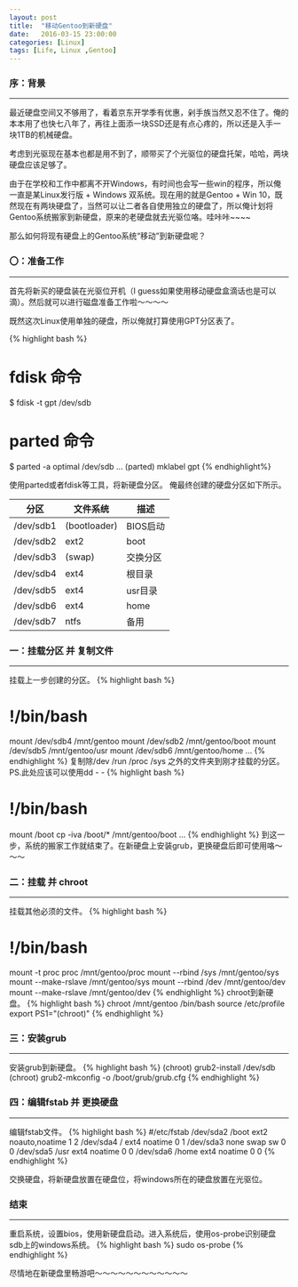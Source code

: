 ```yaml
---
layout: post
title:  "移动Gentoo到新硬盘"
date:   2016-03-15 23:00:00
categories: [Linux]
tags: [Life, Linux ,Gentoo]
---
```

### 序：背景
******
最近硬盘空间又不够用了，看着京东开学季有优惠，剁手族当然又忍不住了。俺的本本用了也快七八年了，再往上面添一块SSD还是有点心疼的，所以还是入手一块1TB的机械硬盘。

考虑到光驱现在基本也都是用不到了，顺带买了个光驱位的硬盘托架，哈哈，两块硬盘应该足够了。

由于在学校和工作中都离不开Windows，有时间也会写一些win的程序，所以俺一直是某Linux发行版
\+ Windows 双系统。现在用的就是Gentoo \+ Win
10，既然现在有两块硬盘了，当然可以让二者各自使用独立的硬盘了，所以俺计划将Gentoo系统搬家到新硬盘，原来的老硬盘就去光驱位咯。哇咔咔~~~~

那么如何将现有硬盘上的Gentoo系统“移动”到新硬盘呢？

### 〇：准备工作
---

首先将新买的硬盘装在光驱位开机（I
guess如果使用移动硬盘盒滴话也是可以滴）。然后就可以进行磁盘准备工作啦～～～～

既然这次Linux使用单独的硬盘，所以俺就打算使用GPT分区表了。

{% highlight bash %}
# fdisk 命令
$ fdisk -t gpt /dev/sdb
# parted 命令
$ parted -a optimal /dev/sdb
...
(parted) mklabel gpt
{% endhighlight%}

使用parted或者fdisk等工具，将新硬盘分区。
俺最终创建的硬盘分区如下所示。

|分区       |文件系统   |描述       |
|------------------|-----------------|-----------------|
|/dev/sdb1 |(bootloader)|BIOS启动|
|/dev/sdb2 |ext2        |boot   |
|/dev/sdb3 |(swap)      |交换分区|
|/dev/sdb4 |ext4        |根目录 |
|/dev/sdb5 |ext4        |usr目录 |
|/dev/sdb6 |ext4        |home   |
|/dev/sdb7 |ntfs        |备用   |

### 一：挂载分区 并 复制文件
---
挂载上一步创建的分区。
{% highlight bash %}
# !/bin/bash
mount /dev/sdb4 /mnt/gentoo
mount /dev/sdb2 /mnt/gentoo/boot
mount /dev/sdb5 /mnt/gentoo/usr
mount /dev/sdb6 /mnt/gentoo/home
...
{% endhighlight %}
复制除/dev /run /proc /sys 之外的文件夹到刚才挂载的分区。
PS.此处应该可以使用dd - -
{% highlight bash %}
# !/bin/bash
mount /boot
cp -iva /boot/* /mnt/gentoo/boot
...
{% endhighlight %}
到这一步，系统的搬家工作就结束了。在新硬盘上安装grub，更换硬盘后即可使用咯～～～

### 二：挂载 并 chroot
---
挂载其他必须的文件。
{% highlight bash %}
# !/bin/bash
mount -t proc proc /mnt/gentoo/proc
mount --rbind /sys /mnt/gentoo/sys
mount --make-rslave /mnt/gentoo/sys
mount --rbind /dev /mnt/gentoo/dev
mount --make-rslave /mnt/gentoo/dev
{% endhighlight %}
chroot到新硬盘。
{% highlight bash %}
chroot /mnt/gentoo /bin/bash
source /etc/profile
export PS1="(chroot)"
{% endhighlight %}
### 三：安装grub
---
安装grub到新硬盘。
{% highlight bash %}
(chroot) grub2-install /dev/sdb
(chroot) grub2-mkconfig -o /boot/grub/grub.cfg
{% endhighlight %}

### 四：编辑fstab 并 更换硬盘
---
编辑fstab文件。
{% highlight bash %}
#/etc/fstab
/dev/sda2		/boot		ext2		noauto,noatime	1 2
/dev/sda4		/		ext4		noatime		0 1
/dev/sda3		none		swap		sw		0 0
/dev/sda5		/usr		ext4		noatime		0 0
/dev/sda6		/home		ext4		noatime		0 0
{% endhighlight %}

交换硬盘，将新硬盘放置在硬盘位，将windows所在的硬盘放置在光驱位。

### 结束
---
重启系统，设置bios，使用新硬盘启动。进入系统后，使用os-probe识别硬盘sdb上的windows系统。
{% highlight bash %}
sudo os-probe
{% endhighlight %}

尽情地在新硬盘里畅游吧～～～～～～～～～～～～
